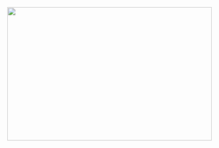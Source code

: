 <p align="center">
  <img width="460" height="300" src="https://user-images.githubusercontent.com/32755392/178625601-a61d581c-03c0-4b32-951c-833cbcfce1f4.gif">
</p>

